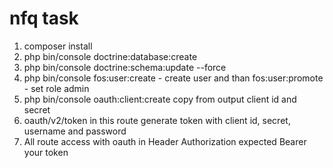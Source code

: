 nfq task
===

1. composer install
2. php bin/console doctrine:database:create
3. php bin/console doctrine:schema:update --force
4. php bin/console fos:user:create  - create user and than fos:user:promote - set role admin
5. php bin/console oauth:client:create copy from output client id and secret
6. oauth/v2/token in this route generate token with client id, secret, username and password
7. All route access with oauth in Header Authorization expected Bearer your token
